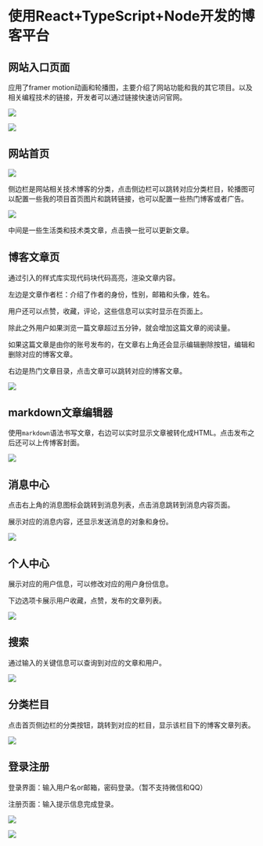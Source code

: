 # 使用React+TypeScript+Node开发的博客平台



## 网站入口页面

应用了framer motion动画和轮播图，主要介绍了网站功能和我的其它项目。以及相关编程技术的链接，开发者可以通过链接快速访问官网。

![](https://cdn.jsdelivr.net/gh/ZHEGUO6/image/img/202411111719333.png)

![](https://cdn.jsdelivr.net/gh/ZHEGUO6/image/img/202411111719615.png)



## 网站首页

![](https://cdn.jsdelivr.net/gh/ZHEGUO6/image/img/202411111720283.png)

侧边栏是网站相关技术博客的分类，点击侧边栏可以跳转对应分类栏目，轮播图可以配置一些我的项目首页图片和跳转链接，也可以配置一些热门博客或者广告。

![](https://cdn.jsdelivr.net/gh/ZHEGUO6/image/img/202411111720985.png)

中间是一些生活类和技术类文章，点击换一批可以更新文章。



## 博客文章页

通过引入的样式库实现代码块代码高亮，渲染文章内容。

左边是文章作者栏：介绍了作者的身份，性别，邮箱和头像，姓名。

用户还可以点赞，收藏，评论，这些信息可以实时显示在页面上。

除此之外用户如果浏览一篇文章超过五分钟，就会增加这篇文章的阅读量。

如果这篇文章是由你的账号发布的，在文章右上角还会显示编辑删除按钮，编辑和删除对应的博客文章。

右边是热门文章目录，点击文章可以跳转对应的博客文章。

![](https://cdn.jsdelivr.net/gh/ZHEGUO6/image/img/202411111721779.png)



## markdown文章编辑器

使用`markdown`语法书写文章，右边可以实时显示文章被转化成HTML。点击发布之后还可以上传博客封面。

![](https://cdn.jsdelivr.net/gh/ZHEGUO6/image/img/202411111721271.png)



## 消息中心

点击右上角的消息图标会跳转到消息列表，点击消息跳转到消息内容页面。

展示对应的消息内容，还显示发送消息的对象和身份。

![](https://cdn.jsdelivr.net/gh/ZHEGUO6/image/img/202411111722582.png)



## 个人中心

展示对应的用户信息，可以修改对应的用户身份信息。

下边选项卡展示用户收藏，点赞，发布的文章列表。

![](https://cdn.jsdelivr.net/gh/ZHEGUO6/image/img/202411111722339.png)



## 搜索

通过输入的关键信息可以查询到对应的文章和用户。

![](https://cdn.jsdelivr.net/gh/ZHEGUO6/image/img/202411111724690.png)



## 分类栏目

点击首页侧边栏的分类按钮，跳转到对应的栏目，显示该栏目下的博客文章列表。

![](https://cdn.jsdelivr.net/gh/ZHEGUO6/image/img/202411111724227.png)



## 登录注册

登录界面：输入用户名or邮箱，密码登录。（暂不支持微信和QQ）

注册页面：输入提示信息完成登录。

![](https://cdn.jsdelivr.net/gh/ZHEGUO6/image/img/202411111725772.png)

![](https://cdn.jsdelivr.net/gh/ZHEGUO6/image/img/202411111725116.png)